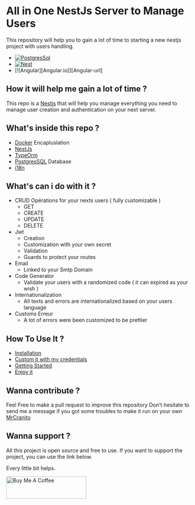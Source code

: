 # All in One NestJs Server to Manage Users 

This repository will help you to gain a lot of time to starting a new nestjs project with users handling. 
- [![PostgresSql][PostgresSql.io]][PostgresSql-url]
- [![Nest][Nest.js]][Nest-url]
- [![Angular][Angular.io]][Angular-url]

## How it will help me gain a lot of time ?

This repo is a [Nestjs](https://nestjs.com) that will help you manage everything you need to manage user creation and authentication on your next server.

## What's inside this repo ?

- [Docker](https://docker.com) Encapluslation 
- [NestJs](https://nestjs.com) 
- [TypeOrm](https://www.npmjs.com/package/@nestjs/typeorm)
- [PostgresSQL](https://www.postgresql.org/) Database 
- [i18n](https://www.npmjs.com/package/nestjs-i18n)

## What's can i do with it ?

- CRUD Opérations for your nexts users ( fully customizable )
    - GET
    - CREATE
    - UPDATE 
    - DELETE 
- Jwt 
    - Creation
    - Customization with your own secret
    - Validation 
    - Guards to protect your routes
- Email
    - Linked to your Smtp Domain 
- Code Generator
    - Validate your users with a randomized code ( it can expired as your wish )
- Internationalization 
    - All texts and errors are internationalized based on your users language
- Customs Erreur 
    - A lot of errors were been customized to be prettier 

## How To Use It ? 

- [Installation](./docs/README.md)
- [Custom it with my credentials](./docs/customIt/README.md)
- [Getting Started](./docs/gettingStarted/README.md)
- [Enjoy it]()

## Wanna contribute ? 

Feel Free to make a pull request to improve this repository 
Don't hesitate to send me a message if you got some troubles to make it run on your own [MrCranito](https://github.com/MrCranito)

## Wanna support ?
All this project is open source and free to use. If you want to support the project, you can use the link below.

Every little bit helps.

<a href="https://www.buymeacoffee.com/mrcranito" target="_blank"><img src="https://cdn.buymeacoffee.com/buttons/v2/default-yellow.png" alt="Buy Me A Coffee" style="height: 60px !important;width: 217px !important;" ></a>

[Nest.js]: https://img.shields.io/badge/nest.js-000000?style=for-the-badge&logo=nextdotjs&logoColor=white
[Nest-url]: https://nextjs.org/
[Docker]:  https://img.shields.io/badge/Docker-DD0031?style=for-the-badge&logo=docker&logoColor=blue
[Docker-url]: https://postgres.org/
[PostgresSQL.io]: https://img.shields.io/badge/Angular-DD0031?style=for-the-badge&logo=angular&logoColor=white
[PostgresSQL-url]: https://angular.io/
